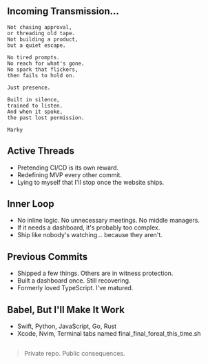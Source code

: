 ## Incoming Transmission...
```
Not chasing approval,
or threading old tape.
Not building a product,
but a quiet escape.

No tired prompts.
No reach for what's gone.
No spark that flickers,
then fails to hold on.

Just presence.

Built in silence,
trained to listen.
And when it spoke,
the past lost permission. 

Marky
```
## Active Threads
- Pretending CI/CD is its own reward.
- Redefining MVP every other commit.
- Lying to myself that I'll stop once the website ships.

## Inner Loop
- No inline logic. No unnecessary meetings. No middle managers.
- If it needs a dashboard, it's probably too complex.
- Ship like nobody's watching... because they aren't.

## Previous Commits
- Shipped a few things. Others are in witness protection.
- Built a dashboard once. Still recovering.
- Formerly loved TypeScript. I've matured.

## Babel, But I'll Make It Work
- Swift, Python, JavaScript, Go, Rust
- Xcode, Nvim, Terminal tabs named final_final_foreal_this_time.sh

##
> Private repo. Public consequences.
